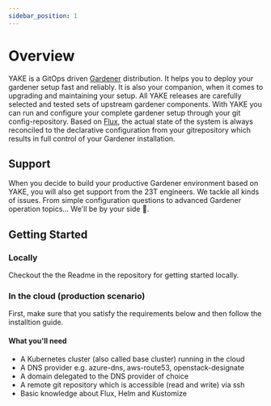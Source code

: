 ```yaml
---
sidebar_position: 1
---
```


# Overview

YAKE is a GitOps driven [Gardener](https://gardener.cloud/) distribution. It helps you to deploy your gardener setup fast and reliably. It is also your companion, when it comes to upgrading and maintaining your setup. All YAKE releases are carefully selected and tested sets of upstream gardener components. With YAKE you can run and configure your complete gardener setup through your git config-repository. Based on [Flux](https://fluxcd.io/), the actual state of the system is always reconciled to the declarative configuration from your gitrepository which results in full control of your Gardener installation.

## Support

When you decide to build your productive Gardener environment based on YAKE, you will also get support from the 23T engineers. We tackle all kinds of issues. From simple configuration questions to advanced Gardener operation topics... We'll be by your side 🙂.

## Getting Started

### Locally
Checkout the the Readme in the repository for getting started locally.

### In the cloud (production scenario)
First, make sure that you satisfy the requirements below and then follow the installtion guide.
#### What you'll need

- A Kubernetes cluster (also called base cluster) running in the cloud
- A DNS provider e.g. azure-dns, aws-route53, openstack-designate
- A domain delegated to the DNS provider of choice
- A remote git repository which is accessible (read and write) via ssh
- Basic knowledge about Flux, Helm and Kustomize


